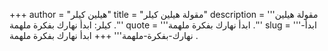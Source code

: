 +++
author = "هيلين كيلر"
title = "مقولة هيلين كيلر"
description = '''مقولة هيلين كيلر: ابدأ نهارك بفكرة ملهمة .'''
quote = '''ابدأ نهارك بفكرة ملهمة .'''
slug = '''ابدأ-نهارك-بفكرة-ملهمة'''
+++
ابدأ نهارك بفكرة ملهمة .
